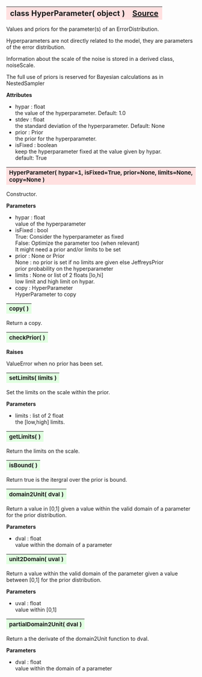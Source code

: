 ---
---
<br><br><br>

<a name="HyperParameter"></a>
<table><thead style="background-color:#FFE0E0; width:100%; font-size:20px"><tr><th style="text-align:left">
<strong>class HyperParameter(</strong> object )</th><th style="text-align:right"><a href=https://github.com/dokester/BayesicFitting/blob/master/BayesicFitting/source/HyperParameter.py target=_blank>Source</a></th></tr></thead></table>
<p>

Values and priors for the parameter(s) of an ErrorDistribution.

Hyperparameters are not directly related to the model, they are
parameters of the error distribution.

Information about the scale of the noise is stored in a derived class,
noiseScale.

The full use of priors is reserved for Bayesian calculations as
in NestedSampler

<b>Attributes</b>

* hypar  :  float<br>
    the value of the hyperparameter.  Default: 1.0<br>
* stdev  :  float<br>
    the standard deviation of the hyperparameter.  Default: None<br>
* prior  :  Prior<br>
    the prior for the hyperparameter.<br>
* isFixed  :  boolean<br>
    keep the hyperparameter fixed at the value given by hypar.<br>
    default: True<br>


<a name="HyperParameter"></a>
<table><thead style="background-color:#FFE0E0; width:100%; font-size:15px"><tr><th style="text-align:left">
<strong>HyperParameter(</strong> hypar=1, isFixed=True, prior=None, limits=None,
 copy=None )
</th></tr></thead></table>
<p>

Constructor.

<b>Parameters</b>

* hypar  :  float<br>
    value of the hyperparameter<br>
* isFixed  :  bool<br>
    True:   Consider the hyperparameter as fixed<br>
    False:  Optimize the parameter too (when relevant)<br>
            It might need a prior and/or limits to be set<br>
* prior  :  None or Prior<br>
    None : no prior is set if no limits are given else JeffreysPrior<br>
    prior probability on the hyperparameter<br>
* limits  :  None or list of 2 floats [lo,hi]<br>
    low limit and high limit on hypar.<br>
* copy  :  HyperParameter<br>
    HyperParameter to copy<br>


<a name="copy"></a>
<table><thead style="background-color:#E0FFE0; width:100%; font-size:15px"><tr><th style="text-align:left">
<strong>copy(</strong> )
</th></tr></thead></table>
<p>
Return a copy. 

<a name="checkPrior"></a>
<table><thead style="background-color:#E0FFE0; width:100%; font-size:15px"><tr><th style="text-align:left">
<strong>checkPrior(</strong> ) 
</th></tr></thead></table>
<p>

<b>Raises</b>

ValueError when no prior has been set.

<a name="setLimits"></a>
<table><thead style="background-color:#E0FFE0; width:100%; font-size:15px"><tr><th style="text-align:left">
<strong>setLimits(</strong> limits )
</th></tr></thead></table>
<p>

Set the limits on the scale within the prior.

<b>Parameters</b>

* limits  :  list of 2 float<br>
    the [low,high] limits.<br>


<a name="getLimits"></a>
<table><thead style="background-color:#E0FFE0; width:100%; font-size:15px"><tr><th style="text-align:left">
<strong>getLimits(</strong> )
</th></tr></thead></table>
<p>
Return the limits on the scale. 

<a name="isBound"></a>
<table><thead style="background-color:#E0FFE0; width:100%; font-size:15px"><tr><th style="text-align:left">
<strong>isBound(</strong> ) 
</th></tr></thead></table>
<p>
Return true is the itergral over the prior is bound. 

<a name="domain2Unit"></a>
<table><thead style="background-color:#E0FFE0; width:100%; font-size:15px"><tr><th style="text-align:left">
<strong>domain2Unit(</strong> dval )
</th></tr></thead></table>
<p>

Return a value in [0,1] given a value within the valid domain of
a parameter for the prior distribution.

<b>Parameters</b>

* dval  :  float<br>
    value within the domain of a parameter<br>


<a name="unit2Domain"></a>
<table><thead style="background-color:#E0FFE0; width:100%; font-size:15px"><tr><th style="text-align:left">
<strong>unit2Domain(</strong> uval )
</th></tr></thead></table>
<p>

Return a value within the valid domain of the parameter given a value
between [0,1] for the prior distribution.

<b>Parameters</b>

* uval  :  float<br>
    value within [0,1]<br>


<a name="partialDomain2Unit"></a>
<table><thead style="background-color:#E0FFE0; width:100%; font-size:15px"><tr><th style="text-align:left">
<strong>partialDomain2Unit(</strong> dval )
</th></tr></thead></table>
<p>

Return a the derivate of the domain2Unit function to dval.

<b>Parameters</b>

* dval  :  float<br>
    value within the domain of a parameter<br>


